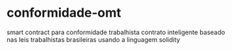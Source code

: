 # conformidade-omt
smart contract para conformidade trabalhista
contrato inteligente  baseado nas leis trabalhistas brasileiras usando  a linguagem solidity

